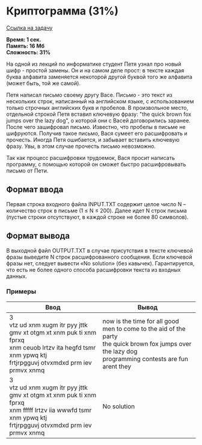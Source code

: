 <h1 class="title">Криптограмма (31%)</h1>
<p><a href="https://acmp.ru/index.asp?main=task&id_task=905">Ссылка на задачу</a></p>
<p><b>Время: 1 сек.<br>Память: 16 Мб<br>Сложность: 31%</b></p>
<p>На одной из лекций по информатике студент Петя узнал про новый шифр - простой замены. Он и на самом деле прост: в тексте каждая буква алфавита заменяется некоторой другой буквой того же алфавита (может быть, той же самой).</p>
<p>Петя написал письмо своему другу Васе. Письмо - это текст из нескольких строк, написанный на английском языке, с использованием только строчных английских букв и пробелов. В произвольное место, отдельной строкой Петя вставил ключевую фразу: "the quick brown fox jumps over the lazy dog", о которой они с Васей договорились заранее. После чего зашифровал письмо. Известно, что пробелы в письме не шифруются. Получив такое письмо, Вася сумеет его расшифровать и прочесть. Иногда Петя ошибается, и забывает вставить ключевую фразу. Увы, в этом случае прочесть письмо невозможно.</p>
<p>Так как процесс расшифровки трудоемок, Вася просит написать программу, с помощью которой он сможет быстро расшифровывать письмо от Пети.</p>
<h2>Формат ввода</h2>
<p class=text>
Первая строка входного файла INPUT.TXT содержит целое число N – количество строк в письме (1 ≤ N ≤ 200). Далее идет N строк письма (пустые строки отсутствуют, в каждой строке не более 80 символов).
</p>
<h2>Формат вывода</h2>
<p class=text>
В выходной файл OUTPUT.TXT в случае присутствия в тексте ключевой фразы выведите N строк расшифрованного сообщения. Если ключевой фразы нет, следует вывести «No solution» (без кавычек). Гарантируется, что есть не более одного способа расшифровки текста из входных данных.
</p>
<h3>Примеры</h3>
<table class="sample-tests">
  <thead>
     <tr>
        <th>Ввод</th>
        <th>Вывод</th>
     </tr>
  </thead>
  <tbody>
     <tr>
        <td>3<br>
            vtz ud xnm xugm itr pyy jttk gmv xt otgm xt xnm puk ti xnm fprxq<br>
            xnm ceuob lrtzv ita hegfd tsmr xnm ypwq ktj<br>
            frtjrpgguvj otvxmdxd prm iev prmvx xnmq</td>
        <td>now is the time for all good men to come to the aid of the party<br>
            the quick brown fox jumps over the lazy dog<br>
            programming contests are fun arent they</td>
     </tr>
     <tr>
         <td>3<br>
             vtz ud xnm xugm itr pyy jttk gmv xt otgm xt xnm puk ti xnm fprxq<br>
             xnm fffff lrtzv iia wwwfd tsmr xnm ypwq ktj<br>
             frtjrpgguvj otvxmdxd prm iev prmvx xnmq</td>
         <td>No solution</td>
      </tr>
  </tbody>
</table>